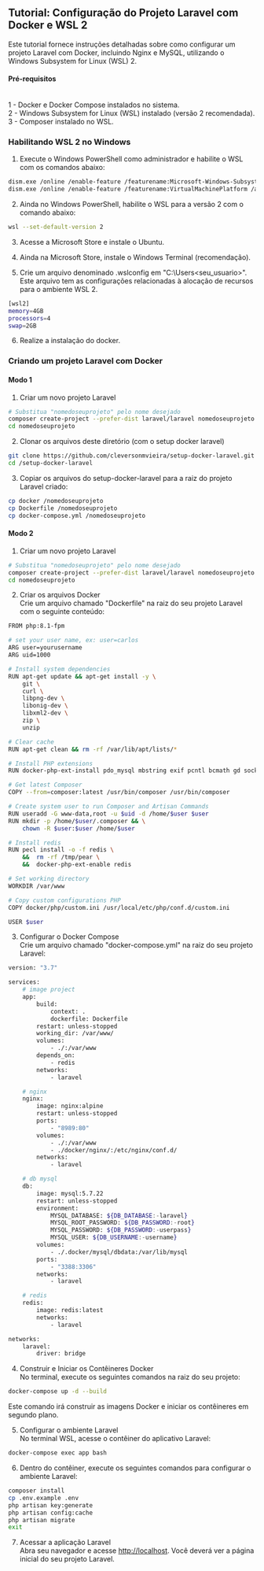 <h2>Tutorial: Configuração do Projeto Laravel com Docker e WSL 2</h2>

Este tutorial fornece instruções detalhadas sobre como configurar um projeto Laravel com Docker, incluindo Nginx e MySQL, utilizando o Windows Subsystem for Linux (WSL) 2. <br>

<h4>Pré-requisitos</h4><br>
1 - Docker e Docker Compose instalados no sistema.<br>
2 - Windows Subsystem for Linux (WSL) instalado (versão 2 recomendada).<br>
3 - Composer instalado no WSL.<br>

<h3>Habilitando WSL 2 no Windows</h3>

1) Execute o Windows PowerShell como administrador e habilite o WSL com os comandos abaixo: <br>
```sh
dism.exe /online /enable-feature /featurename:Microsoft-Windows-Subsystem-Linux /all /norestart
dism.exe /online /enable-feature /featurename:VirtualMachinePlatform /all /norestart
```

2) Ainda no Windows PowerShell, habilite o WSL para a versão 2 com o comando abaixo:
```sh
wsl --set-default-version 2
```

3) Acesse a Microsoft Store e instale o Ubuntu. <br>

4) Ainda na Microsoft Store, instale o Windows Terminal (recomendação). <br>

5) Crie um arquivo denominado .wslconfig em "C:\Users\<seu_usuario>". Este arquivo tem as configurações relacionadas à alocação de recursos para o ambiente WSL 2.  
```sh
[wsl2]
memory=4GB
processors=4
swap=2GB
```

6) Realize a instalação do docker.


<h3>Criando um projeto Laravel com Docker</h3>

<h4>Modo 1</h4>

1) Criar um novo projeto Laravel <br>

```sh
# Substitua "nomedoseuprojeto" pelo nome desejado
composer create-project --prefer-dist laravel/laravel nomedoseuprojeto
cd nomedoseuprojeto
```

2) Clonar os arquivos deste diretório (com o setup docker laravel) <br>

```sh
git clone https://github.com/cleversonmvieira/setup-docker-laravel.git
cd /setup-docker-laravel
```   

3) Copiar os arquivos do setup-docker-laravel para a raiz do projeto Laravel criado:
```sh
cp docker /nomedoseuprojeto
cp Dockerfile /nomedoseuprojeto
cp docker-compose.yml /nomedoseuprojeto
```

<h4>Modo 2</h4>

1) Criar um novo projeto Laravel <br>

```sh
# Substitua "nomedoseuprojeto" pelo nome desejado
composer create-project --prefer-dist laravel/laravel nomedoseuprojeto
cd nomedoseuprojeto
```

2) Criar os arquivos Docker <br>
Crie um arquivo chamado "Dockerfile" na raiz do seu projeto Laravel com o seguinte conteúdo: <br>

```sh
FROM php:8.1-fpm

# set your user name, ex: user=carlos
ARG user=yourusername
ARG uid=1000

# Install system dependencies
RUN apt-get update && apt-get install -y \
    git \
    curl \
    libpng-dev \
    libonig-dev \
    libxml2-dev \
    zip \
    unzip

# Clear cache
RUN apt-get clean && rm -rf /var/lib/apt/lists/*

# Install PHP extensions
RUN docker-php-ext-install pdo_mysql mbstring exif pcntl bcmath gd sockets

# Get latest Composer
COPY --from=composer:latest /usr/bin/composer /usr/bin/composer

# Create system user to run Composer and Artisan Commands
RUN useradd -G www-data,root -u $uid -d /home/$user $user
RUN mkdir -p /home/$user/.composer && \
    chown -R $user:$user /home/$user

# Install redis
RUN pecl install -o -f redis \
    &&  rm -rf /tmp/pear \
    &&  docker-php-ext-enable redis

# Set working directory
WORKDIR /var/www

# Copy custom configurations PHP
COPY docker/php/custom.ini /usr/local/etc/php/conf.d/custom.ini

USER $user
```


3) Configurar o Docker Compose <br>
Crie um arquivo chamado "docker-compose.yml" na raiz do seu projeto Laravel: <br>
```sh
version: "3.7"

services:
    # image project
    app:
        build:
            context: .
            dockerfile: Dockerfile
        restart: unless-stopped
        working_dir: /var/www/
        volumes:
            - ./:/var/www
        depends_on:
            - redis
        networks:
            - laravel

    # nginx
    nginx:
        image: nginx:alpine
        restart: unless-stopped
        ports:
            - "8989:80"
        volumes:
            - ./:/var/www
            - ./docker/nginx/:/etc/nginx/conf.d/
        networks:
            - laravel

    # db mysql
    db:
        image: mysql:5.7.22
        restart: unless-stopped
        environment:
            MYSQL_DATABASE: ${DB_DATABASE:-laravel}
            MYSQL_ROOT_PASSWORD: ${DB_PASSWORD:-root}
            MYSQL_PASSWORD: ${DB_PASSWORD:-userpass}
            MYSQL_USER: ${DB_USERNAME:-username}
        volumes:
            - ./.docker/mysql/dbdata:/var/lib/mysql
        ports:
            - "3388:3306"
        networks:
            - laravel

    # redis
    redis:
        image: redis:latest
        networks:
            - laravel

networks:
    laravel:
        driver: bridge
```

4) Construir e Iniciar os Contêineres Docker <br>
No terminal, execute os seguintes comandos na raiz do seu projeto: <br>

```sh
docker-compose up -d --build
```

Este comando irá construir as imagens Docker e iniciar os contêineres em segundo plano.

5) Configurar o ambiente Laravel <br>
No terminal WSL, acesse o contêiner do aplicativo Laravel: <br>
```sh
docker-compose exec app bash
```

6) Dentro do contêiner, execute os seguintes comandos para configurar o ambiente Laravel: <br>
```sh
composer install
cp .env.example .env
php artisan key:generate
php artisan config:cache
php artisan migrate
exit
```

7) Acessar a aplicação Laravel</h3><br>
Abra seu navegador e acesse <a href="http://localhost" tarjet="_blank">http://localhost</a>. Você deverá ver a página inicial do seu projeto Laravel. <br>
